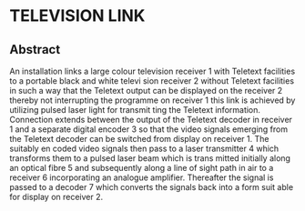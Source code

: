 # TELEVISION LINK

## Abstract
An installation links a large colour television receiver 1 with Teletext facilities to a portable black and white televi sion receiver 2 without Teletext facilities in such a way that the Teletext output can be displayed on the receiver 2 thereby not interrupting the programme on receiver 1 this link is achieved by utilizing pulsed laser light for transmit ting the Teletext information. Connection extends between the output of the Teletext decoder in receiver 1 and a separate digital encoder 3 so that the video signals emerging from the Teletext decoder can be switched from display on receiver 1. The suitably en coded video signals then pass to a laser transmitter 4 which transforms them to a pulsed laser beam which is trans mitted initially along an optical fibre 5 and subsequently along a line of sight path in air to a receiver 6 incorporating an analogue amplifier. Thereafter the signal is passed to a decoder 7 which converts the signals back into a form suit able for display on receiver 2.